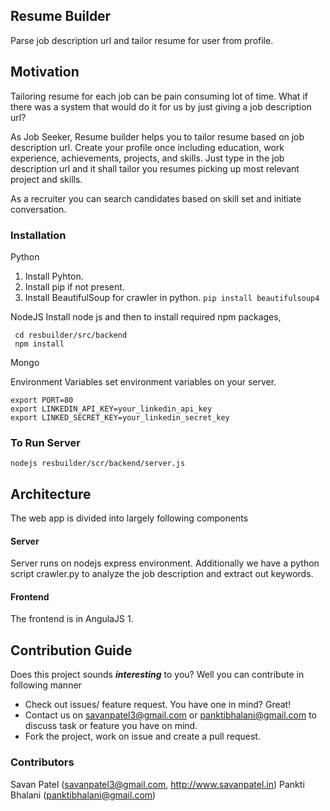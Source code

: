 ## Resume Builder ##
Parse job description url and tailor resume for user from profile.


## Motivation ##
Tailoring resume for each job can be pain consuming lot of time. What if there was a system that would do it for us by just giving a job description url?


As Job Seeker,
Resume builder helps you to tailor resume based on job description url. Create your profile once including education, work experience, achievements, projects, and skills. Just type in the job description url and it shall tailor you resumes picking up most relevant project and skills.

As a recruiter you can search candidates based on skill set and initiate conversation.


### Installation ###
Python

 1. Install Pyhton.
 2. Install pip if not present.
 3. Install BeautifulSoup for crawler in python.
    `pip install beautifulsoup4`
 
NodeJS
 Install node js and then to install required npm packages,
 

     cd resbuilder/src/backend
     npm install

Mongo


Environment Variables
set environment variables on your server.

    export PORT=80
    export LINKEDIN_API_KEY=your_linkedin_api_key
    export LINKED_SECRET_KEY=your_linkedin_secret_key


### To Run Server ###

    nodejs resbuilder/scr/backend/server.js


## Architecture ##
The web app is divided into largely following components
#### Server  ####
 Server runs on nodejs express environment. Additionally we have a python script crawler.py to analyze the job description and extract out keywords.

#### Frontend ####
The frontend is in AngulaJS 1.


## Contribution Guide ##
Does this project sounds ***interesting*** to you? Well you can contribute in following manner

 - Check out issues/ feature request. You have one in mind? Great!
 - Contact us on savanpatel3@gmail.com or panktibhalani@gmail.com to discuss task or feature you have on mind.
 - Fork the project, work on issue and create a pull request.


  
 ### Contributors ###
 Savan Patel (savanpatel3@gmail.com, http://www.savanpatel.in)
 Pankti Bhalani (panktibhalani@gmail.com)
